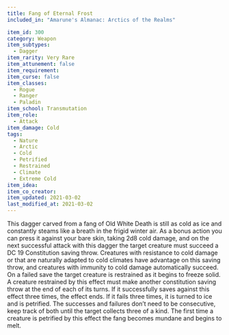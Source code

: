 ```yaml
---
title: Fang of Eternal Frost
included_in: "Amarune's Almanac: Arctics of the Realms"

item_id: 300
category: Weapon
item_subtypes: 
  - Dagger
item_rarity: Very Rare
item_attunement: false
item_requirement: 
item_curse: false
item_classes: 
  - Rogue
  - Ranger
  - Paladin
item_school: Transmutation
item_role: 
  - Attack
item_damage: Cold
tags:
  - Nature
  - Arctic
  - Cold
  - Petrified
  - Restrained
  - Climate
  - Extreme Cold
item_idea: 
item_co_creator: 
item_updated: 2021-03-02
last_modified_at: 2021-03-02
---
```


This dagger carved from a fang of Old White Death is still as cold as ice and constantly steams like a breath in the frigid winter air. As a bonus action you can press it against your bare skin, taking 2d8 cold damage, and on the next successful attack with this dagger the target creature must succeed a DC 19 Constitution saving throw. Creatures with resistance to cold damage or that are naturally adapted to cold climates have advantage on this saving throw, and creatures with immunity to cold damage automatically succeed.  
On a failed save the target creature is restrained as it begins to freeze solid. A creature restrained by this effect must make another constitution saving throw at the end of each of its turns. If it successfully saves against this effect three times, the effect ends. If it fails three times, it is turned to ice and is petrified. The successes and failures don’t need to be consecutive, keep track of both until the target collects three of a kind. The first time a creature is petrified by this effect the fang becomes mundane and begins to melt.
